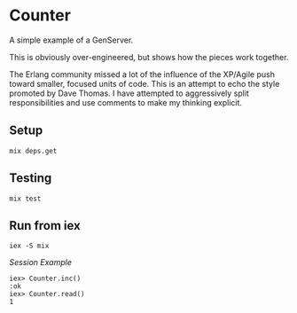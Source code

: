 # Counter

A simple example of a GenServer.

This is obviously over-engineered, but shows how the pieces work together.

The Erlang community missed a lot of the influence of the XP/Agile push
toward smaller, focused units of code.  This is an attempt to echo the
style promoted by Dave Thomas.  I have attempted to aggressively split
responsibilities and use comments to make my thinking explicit.

## Setup

`mix deps.get`

## Testing

`mix test`

## Run from iex

`iex -S mix`

*Session Example*

```
iex> Counter.inc()
:ok
iex> Counter.read()
1
```
